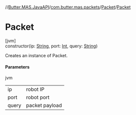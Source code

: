 //[Butter.MAS.JavaAPI](../../../index.md)/[com.butter.mas.packets](../index.md)/[Packet](index.md)/[Packet](-packet.md)

# Packet

[jvm]\
constructor(ip: [String](https://docs.oracle.com/javase/8/docs/api/java/lang/String.html), port: [Int](https://kotlinlang.org/api/core/kotlin-stdlib/kotlin/-int/index.html), query: [String](https://docs.oracle.com/javase/8/docs/api/java/lang/String.html))

Creates an instance of Packet.

#### Parameters

jvm

| | |
|---|---|
| ip | robot IP |
| port | robot port |
| query | packet payload |